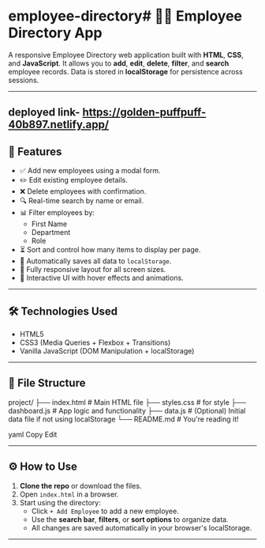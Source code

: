 # employee-directory# 👩‍💼 Employee Directory App

A responsive Employee Directory web application built with **HTML**, **CSS**, and **JavaScript**. It allows you to **add**, **edit**, **delete**, **filter**, and **search** employee records. Data is stored in **localStorage** for persistence across sessions.

---
## deployed link- https://golden-puffpuff-40b897.netlify.app/
## 🚀 Features

- ✅ Add new employees using a modal form.
- ✏️ Edit existing employee details.
- ❌ Delete employees with confirmation.
- 🔍 Real-time search by name or email.
- 📊 Filter employees by:
  - First Name
  - Department
  - Role
- ⏳ Sort and control how many items to display per page.
- 💾 Automatically saves all data to `localStorage`.
- 📱 Fully responsive layout for all screen sizes.
- 🎨 Interactive UI with hover effects and animations.

---

## 🛠️ Technologies Used

- HTML5
- CSS3 (Media Queries + Flexbox + Transitions)
- Vanilla JavaScript (DOM Manipulation + localStorage)

---

## 📂 File Structure

project/
├── index.html # Main HTML file
├── styles.css # for style
├── dashboard.js # App logic and functionality
├── data.js # (Optional) Initial data file if not using localStorage
└── README.md # You're reading it!

yaml
Copy
Edit

---

## ⚙️ How to Use

1. **Clone the repo** or download the files.
2. Open `index.html` in a browser.
3. Start using the directory:
   - Click `+ Add Employee` to add a new employee.
   - Use the **search bar**, **filters**, or **sort options** to organize data.
   - All changes are saved automatically in your browser's localStorage.

---